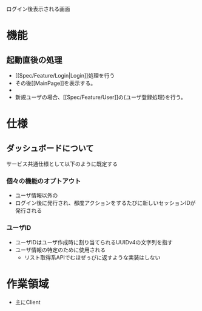 ログイン後表示される画面

# 機能
## 起動直後の処理
- [[Spec/Feature/Login|Login]]処理を行う
- その後[[MainPage]]を表示する。
- 
- 新規ユーザの場合、[[Spec/Feature/User]]の{ユーザ登録処理}を行う。


# 仕様
## ダッシュボードについて
サービス共通仕様として以下のように既定する

### 個々の機能のオプトアウト
- ユーザ情報以外の
- ログイン後に発行され、都度アクションをするたびに新しいセッションIDが発行される

### ユーザID
- ユーザIDはユーザ作成時に割り当てられるUUIDv4の文字列を指す
- ユーザ情報の特定のために使用される
	- リスト取得系APIでむほぜぅびに返すような実装はしない


# 作業領域
- 主にClient